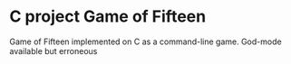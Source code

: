 # C project Game of Fifteen
Game of Fifteen implemented on C as a command-line game. 
God-mode available but erroneous
